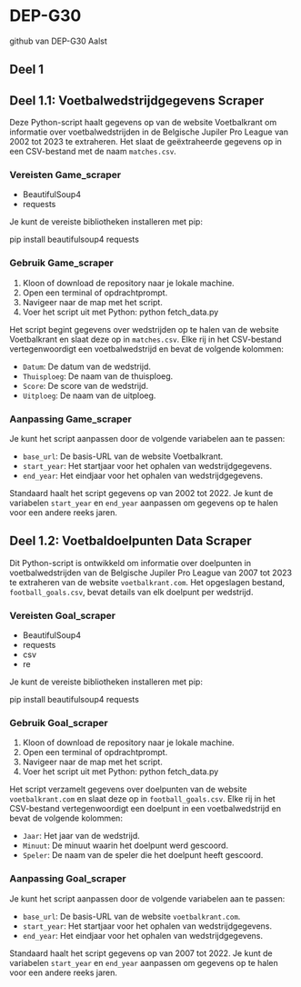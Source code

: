 # DEP-G30

github van DEP-G30 Aalst

## Deel 1

## Deel 1.1: Voetbalwedstrijdgegevens Scraper

Deze Python-script haalt gegevens op van de website Voetbalkrant om informatie over voetbalwedstrijden in de Belgische Jupiler Pro League van 2002 tot 2023 te extraheren. Het slaat de geëxtraheerde gegevens op in een CSV-bestand met de naam `matches.csv`.

### Vereisten Game_scraper

- BeautifulSoup4
- requests

Je kunt de vereiste bibliotheken installeren met pip:

pip install beautifulsoup4 requests

### Gebruik Game_scraper

1. Kloon of download de repository naar je lokale machine.
2. Open een terminal of opdrachtprompt.
3. Navigeer naar de map met het script.
4. Voer het script uit met Python:
   python fetch_data.py

Het script begint gegevens over wedstrijden op te halen van de website Voetbalkrant en slaat deze op in `matches.csv`. Elke rij in het CSV-bestand vertegenwoordigt een voetbalwedstrijd en bevat de volgende kolommen:

- `Datum`: De datum van de wedstrijd.
- `Thuisploeg`: De naam van de thuisploeg.
- `Score`: De score van de wedstrijd.
- `Uitploeg`: De naam van de uitploeg.

### Aanpassing Game_scraper

Je kunt het script aanpassen door de volgende variabelen aan te passen:

- `base_url`: De basis-URL van de website Voetbalkrant.
- `start_year`: Het startjaar voor het ophalen van wedstrijdgegevens.
- `end_year`: Het eindjaar voor het ophalen van wedstrijdgegevens.

Standaard haalt het script gegevens op van 2002 tot 2022. Je kunt de variabelen `start_year` en `end_year` aanpassen om gegevens op te halen voor een andere reeks jaren.

## Deel 1.2: Voetbaldoelpunten Data Scraper

Dit Python-script is ontwikkeld om informatie over doelpunten in voetbalwedstrijden van de Belgische Jupiler Pro League van 2007 tot 2023 te extraheren van de website `voetbalkrant.com`. Het opgeslagen bestand, `football_goals.csv`, bevat details van elk doelpunt per wedstrijd.

### Vereisten Goal_scraper

- BeautifulSoup4
- requests
- csv
- re

Je kunt de vereiste bibliotheken installeren met pip:

pip install beautifulsoup4 requests

### Gebruik Goal_scraper

1. Kloon of download de repository naar je lokale machine.
2. Open een terminal of opdrachtprompt.
3. Navigeer naar de map met het script.
4. Voer het script uit met Python:
   python fetch_data.py

Het script verzamelt gegevens over doelpunten van de website `voetbalkrant.com` en slaat deze op in `football_goals.csv`. Elke rij in het CSV-bestand vertegenwoordigt een doelpunt in een voetbalwedstrijd en bevat de volgende kolommen:

- `Jaar`: Het jaar van de wedstrijd.
- `Minuut`: De minuut waarin het doelpunt werd gescoord.
- `Speler`: De naam van de speler die het doelpunt heeft gescoord.

### Aanpassing Goal_scraper

Je kunt het script aanpassen door de volgende variabelen aan te passen:

- `base_url`: De basis-URL van de website `voetbalkrant.com`.
- `start_year`: Het startjaar voor het ophalen van wedstrijdgegevens.
- `end_year`: Het eindjaar voor het ophalen van wedstrijdgegevens.

Standaard haalt het script gegevens op van 2007 tot 2022. Je kunt de variabelen `start_year` en `end_year` aanpassen om gegevens op te halen voor een andere reeks jaren.
